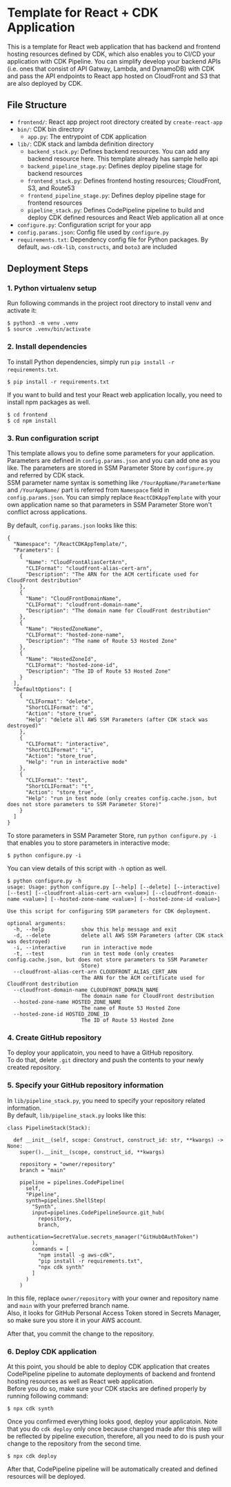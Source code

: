 # Template for React + CDK Application

This is a template for React web application that has backend and frontend hosting resources defined by CDK, which also enables you to CI/CD your application with CDK Pipeline. You can simplify develop your backend APIs (i.e. ones that consist of API Gatway, Lambda, and DynamoDB) with CDK and pass the API endpoints to React app hosted on CloudFront and S3 that are also deployed by CDK. 


## File Structure

* `frontend/`: React app project root directory created by `create-react-app`
* `bin/`: CDK bin directory
  * `app.py`: The entrypoint of CDK application
* `lib/`: CDK stack and lambda definition directory
  * `backend_stack.py`: Defines backend resources. You can add any backend resource here. This template already has sample hello api
  * `backend_pipeline_stage.py`: Defines deploy pipeline stage for backend resources
  * `frontend_stack.py`: Defines frontend hosting resources; CloudFront, S3, and Route53
  * `frontend_pipeline_stage.py`: Defines deploy pipeline stage for frontend resources
  * `pipeline_stack.py`: Defines CodePipeline pipeline to build and deploy CDK defined resources and React Web application all at once
* `configure.py`: Configuration script for your app
* `config.params.json`: Config file used by `configure.py`
* `requirements.txt`: Dependency config file for Python packages. By default, `aws-cdk-lib`, `constructs`, and `boto3` are included


## Deployment Steps

### 1. Python virtualenv setup

Run following commands in the project root directory to install venv and activate it: 

```
$ python3 -m venv .venv
$ source .venv/bin/activate
```

### 2. Install dependencies

To install Python dependencies, simply run `pip install -r requirements.txt`. 

```
$ pip install -r requirements.txt
```

If you want to build and test your React web application locally, you need to install npm packages as well. 

```
$ cd frontend
$ cd npm install
```

### 3. Run configuration script

This template allows you to define some parameters for your application. Parameters are defined in `config.params.json` and you can add one as you like. The parameters are stored in SSM Parameter Store by `configure.py` and referred by CDK stack.  
SSM parameter name syntax is something like `/YourAppName/ParameterName` and `/YourAppName/` part is referred from `Namespace` field in `config.params.json`. You can simply replace `ReactCDKAppTemplate` with your own application name so that parameters in SSM Parameter Store won't conflict across applications.  
  
By default, `config.params.json` looks like this: 

```
{
  "Namespace": "/ReactCDKAppTemplate/",
  "Parameters": [
    {
      "Name": "CloudFrontAliasCertArn",
      "CLIFormat": "cloudfront-alias-cert-arn",
      "Description": "The ARN for the ACM certificate used for CloudFront destribution"
    },
    {
      "Name": "CloudFrontDomainName",
      "CLIFormat": "cloudfront-domain-name",
      "Description": "The domain name for CloudFront destribution"
    },
    {
      "Name": "HostedZoneName",
      "CLIFormat": "hosted-zone-name",
      "Description": "The name of Route 53 Hosted Zone"
    },
    {
      "Name": "HostedZoneId",
      "CLIFormat": "hosted-zone-id",
      "Description": "The ID of Route 53 Hosted Zone"
    }
  ],
  "DefaultOptions": [
    {
      "CLIFormat": "delete",
      "ShortCLIFormat": "d",
      "Action": "store_true",
      "Help": "delete all AWS SSM Parameters (after CDK stack was destroyed)"
    },
    {
      "CLIFormat": "interactive",
      "ShortCLIFormat": "i",
      "Action": "store_true",
      "Help": "run in interactive mode"
    },
    {
      "CLIFormat": "test",
      "ShortCLIFormat": "t",
      "Action": "store_true",
      "Help": "run in test mode (only creates config.cache.json, but does not store parameters to SSM Parameter Store)"
    }
  ]
}
```

To store parameters in SSM Parameter Store, run `python configure.py -i` that enables you to store parameters in interactive mode: 

```
$ python configure.py -i
```

You can view details of this script with `-h` option as well. 

```
$ python configure.py -h
usage: Usage: python configure.py [--help] [--delete] [--interactive] [--test] [--cloudfront-alias-cert-arn <value>] [--cloudfront-domain-name <value>] [--hosted-zone-name <value>] [--hosted-zone-id <value>]

Use this script for configuring SSM parameters for CDK deployment.

optional arguments:
  -h, --help            show this help message and exit
  -d, --delete          delete all AWS SSM Parameters (after CDK stack was destroyed)
  -i, --interactive     run in interactive mode
  -t, --test            run in test mode (only creates config.cache.json, but does not store parameters to SSM Parameter
                        Store)
  --cloudfront-alias-cert-arn CLOUDFRONT_ALIAS_CERT_ARN
                        The ARN for the ACM certificate used for CloudFront destribution
  --cloudfront-domain-name CLOUDFRONT_DOMAIN_NAME
                        The domain name for CloudFront destribution
  --hosted-zone-name HOSTED_ZONE_NAME
                        The name of Route 53 Hosted Zone
  --hosted-zone-id HOSTED_ZONE_ID
                        The ID of Route 53 Hosted Zone
```

### 4. Create GitHub repository

To deploy your applicatoin, you need to have a GitHub repository.  
To do that, delete `.git` directory and push the contents to your newly created repository. 


### 5. Specify your GitHub repository information

In `lib/pipeline_stack.py`, you need to specify your repository related information.  
By default, `lib/pipeline_stack.py` looks like this: 

```
class PipelineStack(Stack):

  def __init__(self, scope: Construct, construct_id: str, **kwargs) -> None:
    super().__init__(scope, construct_id, **kwargs)

    repository = "owner/repository"
    branch = "main"

    pipeline = pipelines.CodePipeline(
      self,
      "Pipeline",
      synth=pipelines.ShellStep(
        "Synth",
        input=pipelines.CodePipelineSource.git_hub(
          repository,
          branch,
          authentication=SecretValue.secrets_manager("GitHubOAuthToken")
        ),
        commands = [
          "npm install -g aws-cdk",
          "pip install -r requirements.txt",
          "npx cdk synth"
        ]
      )
    )
```

In this file, replace `owner/repository` with your owner and repository name and `main` with your preferred branch name.  
Also, it looks for GitHub Personal Access Token stored in Secrets Manager, so make sure you store it in your AWS account.  
  
After that, you commit the change to the repository.  


### 6. Deploy CDK application 

At this point, you should be able to deploy CDK application that creates CodePipeline pipeline to automate deployments of backend and frontend hosting resources as well as React web application.  
Before you do so, make sure your CDK stacks are defined properly by running following command: 

```
$ npx cdk synth
```

Once you confirmed everything looks good, deploy your applicatoin. Note that you do `cdk deploy` only once because changed made afer this step will be reflected by pipeline execution, therefore, all you need to do is push your change to the repository from the second time.

```
$ npx cdk deploy
```

After that, CodePipeline pipeline will be automatically created and defined resources will be deployed. 




